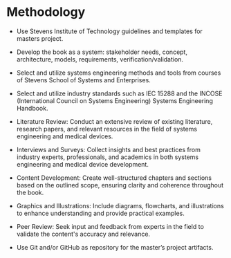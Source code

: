 # Methodology

- Use Stevens Institute of Technology guidelines and templates for masters project.

- Develop the book as a system: stakeholder needs, concept, architecture, models, requirements, verification/validation.

- Select and utilize systems engineering methods and tools from courses of Stevens School of Systems and Enterprises.

- Select and utilize industry standards such as IEC 15288 and the INCOSE (International Council on Systems Engineering) Systems Engineering Handbook.

- Literature Review: Conduct an extensive review of existing literature, research papers, and relevant resources in the field of systems engineering and medical devices.

- Interviews and Surveys: Collect insights and best practices from industry experts, professionals, and academics in both systems engineering and medical device development.

- Content Development: Create well-structured chapters and sections based on the outlined scope, ensuring clarity and coherence throughout the book.

- Graphics and Illustrations: Include diagrams, flowcharts, and illustrations to enhance understanding and provide practical examples.

- Peer Review: Seek input and feedback from experts in the field to validate the content's accuracy and relevance.

- Use Git and/or GitHub as repository for the master’s project artifacts.
